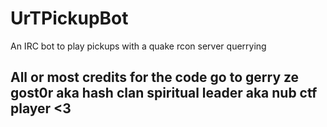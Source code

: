 # UrTPickupBot
An IRC bot to play pickups with a quake rcon server querrying

## All or most credits for the code go to gerry ze gost0r aka hash clan spiritual leader aka nub ctf player <3
